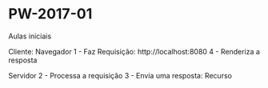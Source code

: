 # PW-2017-01
Aulas iniciais

Cliente: Navegador 
1 - Faz Requisição: http://localhost:8080
4 - Renderiza a resposta

Servidor
2 - Processa a requisição
3 - Envia uma resposta: Recurso

